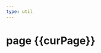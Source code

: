```yaml
---
type: util
---
```


<script setup>
import PreviewList from 'vitepress-sls-blog-tmpl/src/components/list/PreviewList.vue'
import { useData } from 'vitepress'
import { data } from '../loadPosts.data.js'
import { commonParams } from '../../.vitepress/commonParams.js'

const { params, localeIndex } = useData()
const curPage = Number(params.value.page)
const sorted = data.posts.sort((a, b) => new Date(b.date) - new Date(a.date))
</script>


# page {{curPage}}

<PreviewList
  :allData="sorted"
  :curPage="curPage"
  :perPage="commonParams.perPage"
  :paginationMaxItems="commonParams.paginationMaxItems"
  :paginationBaseUrl="`/${localeIndex}/recent`"
/>

